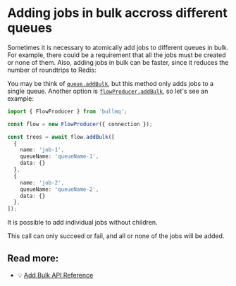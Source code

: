 # Adding jobs in bulk accross different queues

Sometimes it is necessary to atomically add jobs to different queues in bulk. For example, there could be a requirement that all the jobs must be created or none of them. Also, adding jobs in bulk can be faster, since it reduces the number of roundtrips to Redis:

You may be think of [`queue.addBulk`](https://api.docs.bullmq.io/classes/v5.Queue.html#addbulk), but this method only adds jobs to a single queue. Another option is [`flowProducer.addBulk`](https://api.docs.bullmq.io/classes/v5.FlowProducer.html#addbulk), so let's see an example:

```typescript
import { FlowProducer } from 'bullmq';

const flow = new FlowProducer({ connection });

const trees = await flow.addBulk([
  {
    name: 'job-1',
    queueName: 'queueName-1',
    data: {}
  },
  {
    name: 'job-2',
    queueName: 'queueName-2',
    data: {}
  },
]);
```

It is possible to add individual jobs without children.

This call can only succeed or fail, and all or none of the jobs will be added.

## Read more:

- 💡 [Add Bulk API Reference](https://api.docs.bullmq.io/classes/v5.FlowProducer.html#addbulk)
